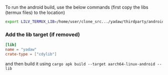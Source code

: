 To run the android build, use the below commands (first copy the libs (termux files) to the location)

```sh
export LILV_TERMUX_LIB=/home/user/clone_src.../yadaw/thirdparty/android/termux/aarch64/sysroot/data/data/com.termux/files/usr/lib
```

### Add the lib target (if removed)

```toml
[lib]
name = "yadaw"
crate-type = ["cdylib"]
```

and then build it using 
`cargo apk build --target aarch64-linux-android --lib`